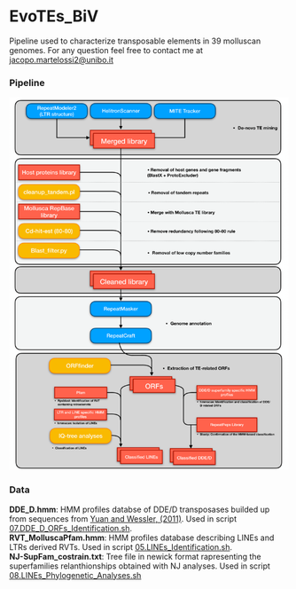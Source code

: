 # EvoTEs_BiV
Pipeline used to characterize transposable elements in 39 molluscan genomes. For any question feel free to contact me at jacopo.martelossi2@unibo.it

### Pipeline

![](Sup_Fig_1-1.png)

### Data

**DDE_D.hmm**: HMM profiles databse of DDE/D transposases builded up from sequences from [Yuan and Wessler, (2011)](https://www.pnas.org/doi/10.1073/pnas.1104208108#ref-36). Used in script [07.DDE_D_ORFs_Identification.sh](https://github.com/jacopoM28/EvoTEs_BiV-/blob/main/07.DDE_D_ORFs_Identification.sh).  
**RVT_MolluscaPfam.hmm**: HMM profiles database describing LINEs and LTRs derived RVTs. Used in script [05.LINEs_Identification.sh](https://github.com/jacopoM28/EvoTEs_BiV-/blob/main/05.LINEs_Identification.sh).  
**NJ-SupFam_costrain.txt**: Tree file in newick format rapresenting the superfamilies relanthionships obtained with NJ analyses. Used in script [08.LINEs_Phylogenetic_Analyses.sh](https://github.com/jacopoM28/EvoTEs_BiV-/blob/main/08.LINEs_Phylogenetic_Analyses.sh)
